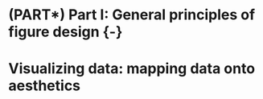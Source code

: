 

# (PART\*) Part I: General principles of figure design {-}

# Visualizing data: mapping data onto aesthetics
